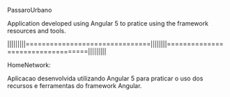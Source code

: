 PassaroUrbano

Application developed using Angular 5 to pratice using the framework resources and tools.

|||||||||===============================||||||||==================================|||||||||

HomeNetwork:

Aplicacao desenvolvida utilizando Angular 5 para praticar o uso dos recursos e ferramentas do framework Angular.
